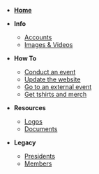 <!-- markdownlint-disable MD041 -->

<!-- markdownlint-disable MD032 MD033 -->
- [**Home**](/README)
- **Info**
  - [Accounts](/info/accounts.md)
  - [Images & Videos](/info/images-videos.md)

- **How To**
  - [Conduct an event](/howto/conduct.md)
  - [Update the website](/howto/website.md)
  - [Go to an external event](/howto/external_events.md)
  - [Get tshirts and merch](/howto/get_merch.md)

- **Resources**
  - [Logos](/resources/resources.md)
  - [Documents](/resources/documents.md)
- **Legacy**
  - [Presidents](/legacy/presidents.md)
  - [Members](/legacy/members.md)

